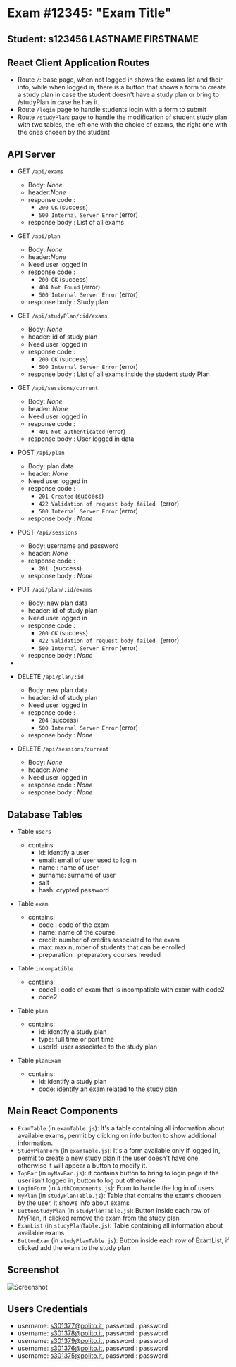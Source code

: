 # Exam #12345: "Exam Title"
## Student: s123456 LASTNAME FIRSTNAME 

## React Client Application Routes

- Route `/`: base page, when not logged in shows the exams list and their info, while when logged in, there is a button that shows a form to create a study plan in case the student doesn't have a study plan or bring to  /studyPlan in case he has it.
- Route `/login` page to handle students login with a form to submit
- Route `/studyPlan`: page to handle the modification of student study plan with two tables, the left one with the choice of exams, the right one with the ones chosen by the student

## API Server

- GET `/api/exams`
  -  Body: _None_
  -  header:_None_
  -  response code : 
        - ```200 OK``` (success)
        - ```500 Internal Server Error``` (error)
  - response body : List of all exams

- GET `/api/plan`
  -  Body: _None_
  -  header:_None_
  -  Need user logged in
  -  response code : 
        - ```200 OK``` (success)
        - ```404 Not Found``` (error)
        - ```500 Internal Server Error``` (error)
  - response body : Study plan

- GET `/api/studyPlan/:id/exams`
  -  Body: _None_
  -  header: id of study plan
  -  Need user logged in
  -  response code : 
        - ```200 OK``` (success)
        - ```500 Internal Server Error``` (error)
  - response body : List of all exams inside the student study Plan

- GET `/api/sessions/current`
  -  Body: _None_
  -  header: _None_
  -  Need user logged in
  -  response code : 
        - ```401 Not authenticated``` (error)
  - response body : User logged in data


- POST `/api/plan`
  -  Body: plan data
  -  header: _None_
  -  Need user logged in
  -  response code : 
        - ```201 Created``` (success)
        - ```422 Validation of request body failed ``` (error)
        - ```500 Internal Server Error``` (error)
  - response body : _None_

- POST `/api/sessions`
  -  Body: username and password
  -  header: _None_
  -  response code : 
        - ```201 ``` (success)
  - response body : _None_

- PUT `/api/plan/:id/exams`
  -  Body: new plan data
  -  header: id of study plan
  -  Need user logged in
  -  response code : 
        - ```200 OK``` (success)
        - ```422 Validation of request body failed ``` (error)
        - ```500 Internal Server Error``` (error)
  - response body : _None_
- 
- DELETE `/api/plan/:id`
  -  Body: new plan data
  -  header: id of study plan
  -  Need user logged in
  -  response code : 
        - ```204``` (success)
        - ```500 Internal Server Error``` (error)
  - response body : _None_

- DELETE `/api/sessions/current`
  -  Body: _None_
  -  header: _None_
  -  Need user logged in
  -  response code : _None_
  - response body : _None_

## Database Tables

- Table `users` 
    - contains:  
      - id: identify a user 
      - email: email of user used to log in
      - name : name of user
      - surname: surname of user
      - salt
      - hash: crypted password

- Table `exam` 
  - contains: 
    - code : code of the exam
    -  name: name of the course 
    -  credit: number of credits associated to the exam
    -  max: max number of students that can be enrolled
    -  preparation : preparatory courses needed
  
- Table `incompatible` 
  - contains: 
    - code1 : code of exam that is incompatible with exam with code2
    - code2 

- Table `plan` 
  - contains: 
    - id: identify a study plan
    - type: full time or part time
    - userId: user associated to the study plan 


- Table `planExam` 
    - contains: 
      - id: identify a study plan 
      - code: identify an exam related to the study plan

## Main React Components

- `ExamTable` (in `examTable.js`): It's a table containing all information about available exams, permit by clicking on info button to show additional information.
- `StudyPlanForm` (in `examTable.js`): It's a form available only if logged in, permit to create a new study plan if the user doesn't have one, otherwise it will appear a button to modify it.
- `TopBar` (in `myNavBar.js`): it contains button to bring to login page if the user isn't logged in, button to log out otherwise 
- `LoginForm` (in `AuthComponents.js`): Form to handle the log in of users
- `MyPlan` (in `studyPlanTable.js`): Table that contains the exams choosen by the user, it shows info about exams
- `ButtonStudyPlan` (in `studyPlanTable.js`): Button inside each row of MyPlan, if clicked remove the exam from the study plan
- `ExamList` (in `studyPlanTable.js`): Table containing all information about available exams
- `ButtonExam` (in `studyPlanTable.js`): Button inside each row of ExamList, if clicked add the exam to the study plan

## Screenshot

![Screenshot](./img/screenshot.jpg)

## Users Credentials

- username: s301377@polito.it, password : password
- username: s301378@polito.it, password : password
- username: s301379@polito.it, password : password
- username: s301376@polito.it, password : password
- username: s301375@polito.it, password : password
